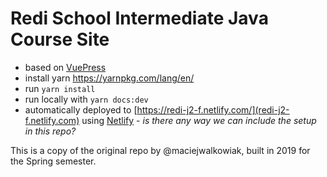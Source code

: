 # Redi School Intermediate Java Course Site

- based on [VuePress](https://vuepress.vuejs.org)
- install yarn https://yarnpkg.com/lang/en/
- run `yarn install`
- run locally with `yarn docs:dev`
- automatically deployed to [https://redi-j2-f.netlify.com/](redi-j2-f.netlify.com) using [Netlify](https://netlify.com) - _is there any way we can include the setup in this repo?_

This is a copy of the original repo by @maciejwalkowiak, built in 2019 for the Spring semester.
